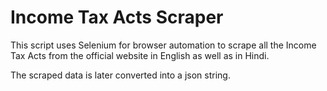 # Income Tax Acts Scraper

This script uses Selenium for browser automation to scrape all the Income Tax Acts from the official website in English as well as in Hindi.

The scraped data is later converted into a json string.

